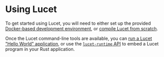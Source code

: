 # Using Lucet

To get started using Lucet, you will need to either set up the provided [Docker-based development
environment](./Docker-based-development.md), or [compile Lucet from scratch](./Compiling.md).

Once the Lucet command-line tools are available, you can [run a Lucet "Hello World"
application](./Your-first-Lucet-application.md), or use the [`lucet-runtime`
API](./lucet-runtime-example.md) to embed a Lucet program in your Rust application.

